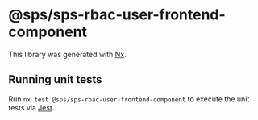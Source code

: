# @sps/sps-rbac-user-frontend-component

This library was generated with [Nx](https://nx.dev).

## Running unit tests

Run `nx test @sps/sps-rbac-user-frontend-component` to execute the unit tests via [Jest](https://jestjs.io).
